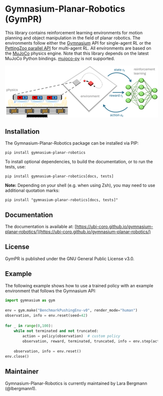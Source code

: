 # Gymnasium-Planar-Robotics (GymPR)
This library contains reinforcement learning environments for motion planning and object manipulation in the field of planar robotics. The environments follow either the [Gymnasium](https://gymnasium.farama.org/) API for single-agent RL or the [PettingZoo parallel API](https://pettingzoo.farama.org/api/parallel/) for multi-agent RL. All environments are based on the [MuJoCo](https://mujoco.org/) physics engine. Note that this library depends on the latest MuJoCo Python bindings. 
[mujoco-py](https://github.com/openai/mujoco-py) is not supported.

<img src="https://github.com/ubi-coro/gymnasium-planar-robotics/raw/main/docs/images/visual_abstract.png" />

## Installation
The Gymnasium-Planar-Robotics package can be installed via PIP:
```
pip install gymnasium-planar-robotics
```
To install optional dependencies, to build the documentation, or to run the tests, use:
```
pip install gymnasium-planar-robotics[docs, tests]
```
**Note:** Depending on your shell (e.g. when using Zsh), you may need to use additional quotation marks: 
```
pip install "gymnasium-planar-robotics[docs, tests]"
```

## Documentation
The documentation is available at: [https://ubi-coro.github.io/gymnasium-planar-robotics/](https://ubi-coro.github.io/gymnasium-planar-robotics/)

## License
GymPR is published under the GNU General Public License v3.0.

## Example
The following example shows how to use a trained policy with an example environment that follows the Gymnasium API:

```python
import gymnasium as gym

env = gym.make("BenchmarkPushingEnv-v0", render_mode="human")
observation, info = env.reset(seed=42)

for _ in range(0,100):
    while not terminated and not truncated:
        action = policy(observation)  # custom policy
        observation, reward, terminated, truncated, info = env.step(action)

    observation, info = env.reset()
env.close()
```

## Maintainer
Gymnasium-Planar-Robotics is currently maintained by Lara Bergmann (@lbergmann1).
